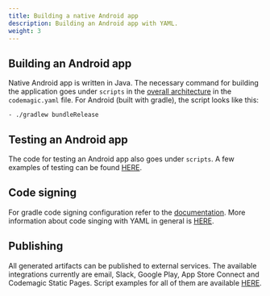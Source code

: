 ```yaml
---
title: Building a native Android app
description: Building an Android app with YAML.
weight: 3
---
```

## Building an Android app

Native Android app is written in Java. The necessary command for building the application goes under `scripts` in the [overall architecture](../yaml/yaml/#template) in the `codemagic.yaml` file. For Android (built with gradle), the script looks like this:

    - ./gradlew bundleRelease

## Testing an Android app

The code for testing an Android app also goes under `scripts`. A few examples of testing can be found [HERE](../yaml/testing).

## Code signing

For gradle code signing configuration refer to the [documentation](https://docs.codemagic.io/code-signing/android-code-signing/#preparing-your-flutter-project-for-code-signing). More information about code singing with YAML in general is [HERE](../yaml/distribution).

## Publishing

All generated artifacts can be published to external services. The available integrations currently are email, Slack, Google Play, App Store Connect and Codemagic Static Pages. Script examples for all of them are available [HERE](../yaml/distribution/#publishing).